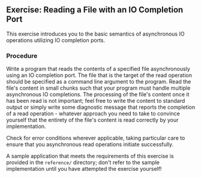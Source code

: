 ## Exercise: Reading a File with an IO Completion Port

This exercise introduces you to the basic semantics of asynchronous IO operations utilizing IO completion ports.

### Procedure

Write a program that reads the contents of a specified file asynchronously using an IO completion port. The file that is the target of the read operation should be specified as a command line argument to the program. Read the file's content in small chunks such that your program must handle multiple asynchronous IO completions. The processing of the file's content once it has been read is not important; feel free to write the content to standard output or simply write some diagnostic message that reports the completion of a read operation - whatever approach you need to take to convince yourself that the entirety of the file's content is read correctly by your implementation. 

Check for error conditions wherever applicable, taking particular care to ensure that you asynchronous read operations initiate successfully.

A sample application that meets the requirements of this exercise is provided in the `reference/` directory; don't refer to the sample implementation until you have attempted the exercise yourself!
